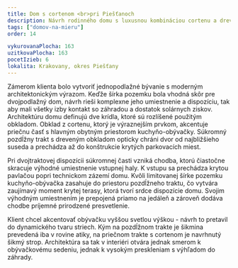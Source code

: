 ```yaml
---
title: Dom s cortenom <br>pri Piešťanoch
description: Návrh rodinného domu s luxusnou kombináciou cortenu a dreva na fasáde. Klientom sme boli oslovení na rýchlu ideovú štúdiu, podľa ktorej si vyberal medzi architektonickými ateliérmi. Keďže ho naše riešenie oslovilo, spolupracovali sme ďalej na dokončení architektúry a výkresoch pre stavebné povolenie. Klient následne dom realizoval čiastočne svojpomocne, pri čom sme mu pomáhali vypracovaním potrebných konštrukčných detailov v realizačnej podrobnosti.
tags: ["domov-na-mieru"]
order: 14

vykurovanaPlocha: 163
uzitkovaPlocha: 163
pocetIzieb: 6
lokalita: Krakovany, okres Piešťany
---
```


Zámerom klienta bolo vytvoriť jednopodlažné bývanie s moderným architektonickým výrazom. Keďže šírka pozemku bola vhodná skôr pre dvojpodlažný dom, návrh rieši komplexne jeho umiestnenie a dispozíciu, tak aby mali všetky izby kontakt so záhradou a dostatok solárnych ziskov. Architektúru domu definujú dve krídla, ktoré sú rozlíšené použitým obkladom. Obklad z cortenu, ktorý je výraznejším prvkom, akcentuje priečnu časť s hlavným obytným priestorom kuchyňo-obývačky. Súkromný pozdĺžny trakt s dreveným obkladom opticky chráni dvor od najbližšieho suseda a prechádza až do konštrukcie krytých parkovacích miest.

Pri dvojtraktovej dispozícii súkromnej časti vzniká chodba, ktorú čiastočne skracuje výhodné umiestnenie vstupnej haly. K vstupu sa prechádza krytou pavlačou popri technickom zázemí domu. Kvôli limitovanej šírke pozemku kuchyňo-obývačka zasahuje do priestoru pozdĺžneho traktu, čo vytvára zaujímavý moment krytej terasy, ktorá tvorí srdce dispozície domu. Svojim výhodným umiestnením je prepojená priamo na jedáleň a zároveň dodáva chodbe príjemné prirodzené presvetlenie.

Klient chcel akcentovať obývačku vyššou svetlou výškou - návrh to pretavil do dynamického tvaru striech. Kým na pozdĺžnom trakte je šikmina prevedená iba v rovine atiky, na priečnom trakte s cortenom je navrhnutý šikmý strop. Architektúra sa tak v interiéri otvára jednak smerom k obývačkovému sedeniu, jednak k vysokým preskleniam s výhľadom do záhrady.


